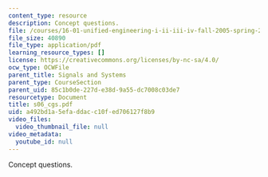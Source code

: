 ```yaml
---
content_type: resource
description: Concept questions.
file: /courses/16-01-unified-engineering-i-ii-iii-iv-fall-2005-spring-2006/a492bd1a5efaddacc10fed706127f8b9_s06_cgs.pdf
file_size: 40890
file_type: application/pdf
learning_resource_types: []
license: https://creativecommons.org/licenses/by-nc-sa/4.0/
ocw_type: OCWFile
parent_title: Signals and Systems
parent_type: CourseSection
parent_uid: 85c1b0de-227d-e38d-9a55-dc7008c03de7
resourcetype: Document
title: s06_cgs.pdf
uid: a492bd1a-5efa-ddac-c10f-ed706127f8b9
video_files:
  video_thumbnail_file: null
video_metadata:
  youtube_id: null
---
```

Concept questions.